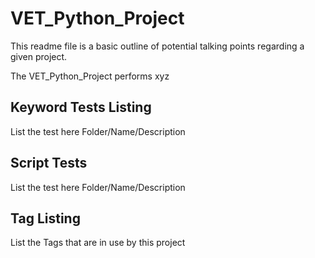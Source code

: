 # VET_Python_Project

This readme file is a basic outline of potential talking points regarding a given project.

The VET_Python_Project performs xyz

## Keyword Tests Listing

List the test here Folder/Name/Description

## Script Tests

List the test here Folder/Name/Description

## Tag Listing

List the Tags that are in use by this project